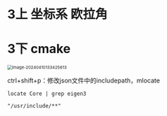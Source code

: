 # 3上 坐标系 欧拉角



# 3下 cmake

<img src="C:\notreadpaper\SLAM_NOW\十四讲\assets\image-20240410133425613.png" alt="image-20240410133425613" style="zoom:67%;" />

ctrl+shift+p：修改json文件中的includepath，mlocate

```
locate Core | grep eigen3

"/usr/include/**"
```

